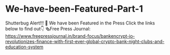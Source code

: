 # We-have-been-Featured-Part-1
Shutterbug Alert!!! 📸 We have been Featured in the Press Click the links below to find out👇  🗞️Free Press Journal: https://www.freepressjournal.in/brand-focus/bankencrypt-io-revolutionizes-finance-with-first-ever-global-crypto-bank-night-clubs-and-education-system 
